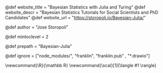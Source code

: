 <!--
Add here global page variables to use throughout your
website.
The website_* must be defined for the RSS to work
-->
@def website_title = "Bayesian Statistics with Julia and Turing"
@def website_descr = "Bayesian Statistics Tutorials for Social Scientists and PhD Candidates"
@def website_url   = "https://storopoli.io/Bayesian-Julia/"

@def author = "Jose Storopoli"

@def mintoclevel = 2

@def prepath = "Bayesian-Julia"

<!--
Add here files or directories that should be ignored by Franklin, otherwise
these files might be copied and, if markdown, processed by Franklin which
you might not want. Indicate directories by ending the name with a `/`.
-->
@def ignore = ["node_modules/", "franklin", "franklin.pub" , "*.drawio"]

<!--
Add here global latex commands to use throughout your
pages. It can be math commands but does not need to be.
For instance:
* \newcommand{\phrase}{This is a long phrase to copy.}
-->
\newcommand{\R}{\mathbb R}
\newcommand{\scal}[1]{\langle #1 \rangle}
